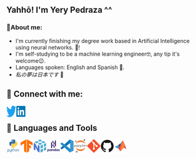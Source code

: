 ## Yahhō! I'm Yery Pedraza ^^ 

### 🤠About me:
* I'm currently finishing my degree work based in Artificial Intelligence using neural networks. 🤖!
* I'm self-studying to be a machine learning engineer🤓, any tip it's welcome😉.
* Languages spoken: English and Spanish 💬.
* *私の夢は日本です* 🌺

## 👤 Connect with me:
[<img align="left" alt="yepedraza | Twitter" width="25" height="30" src="https://github.com/devicons/devicon/blob/master/icons/twitter/twitter-original.svg" />][twitter]
[<img align="left" alt="yepedraza | LinkedIn" width="25" height="30" src="https://github.com/devicons/devicon/blob/master/icons/linkedin/linkedin-original.svg" />][linkedin]
<br>
## 🧰 Languages and Tools
<img align="left" alt="python" width="35" height="35" src="https://github.com/devicons/devicon/blob/master/icons/python/python-original-wordmark.svg" />
<img align="left" alt="tf" width="35" height="35" src="https://github.com/devicons/devicon/blob/master/icons/tensorflow/tensorflow-original.svg" />
<img align="left" alt="numpy" width="35" height="35" src="https://github.com/devicons/devicon/blob/master/icons/numpy/numpy-original.svg" />
<img align="left" alt="pandas" width="35" height="35" src="https://github.com/devicons/devicon/blob/master/icons/pandas/pandas-original-wordmark.svg" />
<img align="left" alt="vscode" width="35" height="35" src="https://github.com/devicons/devicon/blob/master/icons/vscode/vscode-original.svg" />
<img align="left" alt="jupyter" width="35" height="35" src="https://github.com/devicons/devicon/blob/master/icons/jupyter/jupyter-original-wordmark.svg" />
<img align="left" alt="git" width="35" height="35" src="https://github.com/devicons/devicon/blob/master/icons/git/git-original.svg" />
<img align="left" alt="github" width="35" height="35" src="https://github.com/devicons/devicon/blob/master/icons/github/github-original.svg" />
<img align="left" alt="matlab" width="35" height="35" src="https://github.com/devicons/devicon/blob/master/icons/matlab/matlab-original.svg" /> 

<!-- Abbreviations -->
[twitter]: https://twitter.com/yepedraza/
[linkedin]: https://www.linkedin.com/in/yery-pedraza-agudelo-84aba31b7/

